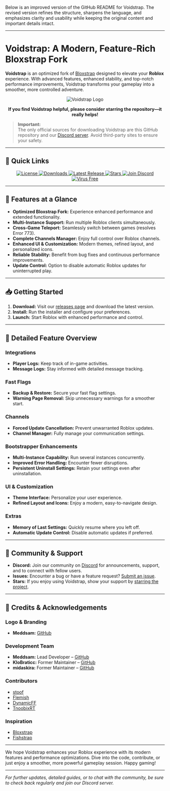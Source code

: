 Below is an improved version of the GitHub README for Voidstrap. The revised version refines the structure, sharpens the language, and emphasizes clarity and usability while keeping the original content and important details intact.

---

# Voidstrap: A Modern, Feature-Rich Bloxstrap Fork

**Voidstrap** is an optimized fork of [Bloxstrap](https://github.com/bloxstraplabs/bloxstrap) designed to elevate your **Roblox** experience. With advanced features, enhanced stability, and top-notch performance improvements, Voidstrap transforms your gameplay into a smoother, more controlled adventure.

<p align="center">
  <img src="https://github.com/midaskira/Voidstrap/blob/main/Images/Voidstrap-full-light.png" alt="Voidstrap Logo">
</p>

<p align="center"><strong>If you find Voidstrap helpful, please consider starring the repository—it really helps!</strong></p>

> **Important:**  
> The only official sources for downloading Voidstrap are this GitHub repository and our [Discord server](https://discord.gg/PE8ZeNSdS2). Avoid third-party sites to ensure your safety.

---

## 🚀 Quick Links

<p align="center">
  <a href="https://github.com/midaskira/Voidstrap/blob/main/LICENSE.md">
    <img src="https://img.shields.io/github/license/midaskira/Voidstrap?color=FFC000" alt="License">
  </a>
  <a href="https://github.com/midaskira/Voidstrap/releases">
    <img src="https://img.shields.io/github/downloads/midaskira/Voidstrap/total?color=981bfe&label=Downloads" alt="Downloads">
  </a>
  <a href="https://github.com/midaskira/Voidstrap/releases">
    <img src="https://img.shields.io/github/v/release/midaskira/Voidstrap?color=7a39fb&label=Latest" alt="Latest Release">
  </a>
  <a href="https://github.com/midaskira/Voidstrap/stargazers">
    <img src="https://img.shields.io/github/stars/midaskira/Voidstrap?color=FFD700&label=Stars" alt="Stars">
  </a>
  <a href="https://discord.gg/kyh25qeRVp">
    <img src="https://img.shields.io/discord/1368499843084845076?logo=discord&logoColor=white&label=Discord&color=4d3dff" alt="Join Discord">
  </a>
  <a href="https://opentip.kaspersky.com/87EBA70EE3385DE38C2A705499B4899E4CEF6C6734C83632C4A5D6C33C84CD88/results?tab=upload">
    <img src="https://img.shields.io/badge/Virus%20Free-✔️-00B140" alt="Virus Free">
  </a>
</p>

---

## 🔧 Features at a Glance

- **Optimized Bloxstrap Fork:** Experience enhanced performance and extended functionality.
- **Multi-Instance Support:** Run multiple Roblox clients simultaneously.
- **Cross-Game Teleport:** Seamlessly switch between games (resolves Error 773).
- **Complete Channels Manager:** Enjoy full control over Roblox channels.
- **Enhanced UI & Customization:** Modern themes, refined layout, and personalized icons.
- **Reliable Stability:** Benefit from bug fixes and continuous performance improvements.
- **Update Control:** Option to disable automatic Roblox updates for uninterrupted play.

---

## 📥 Getting Started

1. **Download:** Visit our [releases page](https://github.com/midaskira/Voidstrap/releases) and download the latest version.
2. **Install:** Run the installer and configure your preferences.
3. **Launch:** Start Roblox with enhanced performance and control.

---

## 🧩 Detailed Feature Overview

### Integrations
- **Player Logs:** Keep track of in-game activities.
- **Message Logs:** Stay informed with detailed message tracking.

### Fast Flags
- **Backup & Restore:** Secure your fast flag settings.
- **Warning Page Removal:** Skip unnecessary warnings for a smoother start.

### Channels
- **Forced Update Cancellation:** Prevent unwarranted Roblox updates.
- **Channel Manager:** Fully manage your communication settings.

### Bootstrapper Enhancements
- **Multi-Instance Capability:** Run several instances concurrently.
- **Improved Error Handling:** Encounter fewer disruptions.
- **Persistent Uninstall Settings:** Retain your settings even after uninstallation.

### UI & Customization
- **Theme Interface:** Personalize your user experience.
- **Refined Layout and Icons:** Enjoy a modern, easy-to-navigate design.

### Extras
- **Memory of Last Settings:** Quickly resume where you left off.
- **Automatic Update Control:** Disable automatic updates if preferred.

---

## 🧠 Community & Support

- **Discord:** Join our community on [Discord](https://discord.gg/PE8ZeNSdS2) for announcements, support, and to connect with fellow users.
- **Issues:** Encounter a bug or have a feature request? [Submit an issue](https://github.com/midaskira/Voidstrap/issues).
- **Stars:** If you enjoy using Voidstrap, show your support by [starring the project](https://github.com/midaskira/Voidstrap).

---

## 🙌 Credits & Acknowledgements

### Logo & Branding
- **Meddsam:** [GitHub](https://github.com/Meddsam)

### Development Team
- **Meddsam:** Lead Developer – [GitHub](https://github.com/Meddsam)
- **KloBraticc:** Former Maintainer – [GitHub](https://github.com/KloBraticc)
- **midaskira:** Former Maintainer – [GitHub](https://github.com/midaskira)

### Contributors
- [stoof](https://github.com/stoofis)
- [Flemish](https://github.com/LeventGameing)
- [DynamicFF](https://github.com/DynamicFastFlag)
- [TnoobixRT](https://github.com/TnoobixRT)

### Inspiration
- [Bloxstrap](https://github.com/bloxstraplabs/bloxstrap)
- [Fishstrap](https://github.com/fishstrap/fishstrap)

---

We hope Voidstrap enhances your Roblox experience with its modern features and performance optimizations. Dive into the code, contribute, or just enjoy a smoother, more powerful gameplay session. Happy gaming!

---

*For further updates, detailed guides, or to chat with the community, be sure to check back regularly and join our Discord server.*
